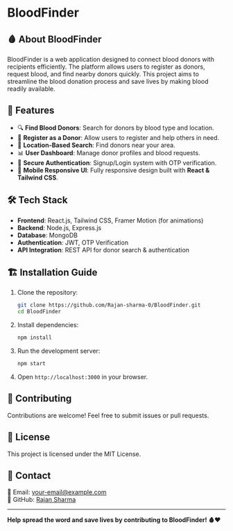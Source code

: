 # BloodFinder

## 🩸 About BloodFinder
BloodFinder is a web application designed to connect blood donors with recipients efficiently. The platform allows users to register as donors, request blood, and find nearby donors quickly. This project aims to streamline the blood donation process and save lives by making blood readily available.

## 🚀 Features
- 🔍 **Find Blood Donors**: Search for donors by blood type and location.
- 📝 **Register as a Donor**: Allow users to register and help others in need.
- 📍 **Location-Based Search**: Find donors near your area.
- 📊 **User Dashboard**: Manage donor profiles and blood requests.
- 🔐 **Secure Authentication**: Signup/Login system with OTP verification.
- 📱 **Mobile Responsive UI**: Fully responsive design built with **React & Tailwind CSS**.

## 🛠️ Tech Stack
- **Frontend**: React.js, Tailwind CSS, Framer Motion (for animations)
- **Backend**: Node.js, Express.js
- **Database**: MongoDB
- **Authentication**: JWT, OTP Verification
- **API Integration**: REST API for donor search & authentication

## 🏗️ Installation Guide
1. Clone the repository:
   ```sh
   git clone https://github.com/Rajan-sharma-0/BloodFinder.git
   cd BloodFinder
   ```
2. Install dependencies:
   ```sh
   npm install
   ```
3. Run the development server:
   ```sh
   npm start
   ```
4. Open `http://localhost:3000` in your browser.

## 📌 Contributing
Contributions are welcome! Feel free to submit issues or pull requests.

## 📜 License
This project is licensed under the MIT License.

## 💌 Contact
📧 Email: [your-email@example.com](mailto:your-email@example.com)  
🔗 GitHub: [Rajan Sharma](https://github.com/Rajan-sharma-0)

---
**Help spread the word and save lives by contributing to BloodFinder! 🩸❤️**

